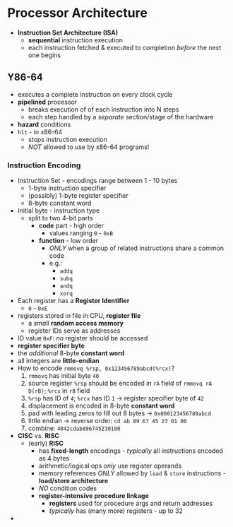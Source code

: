 # Processor Architecture

- **Instruction Set Architecture (ISA)**
  - **sequential** instruction execution
  - each instruction fetched & executed to completion _before_ the next one begins

## Y86-64

- executes a complete instruction on every clock cycle
- **pipelined** processor
  - breaks execution of of each instruction into N steps
  - each step handled by a _separate_ section/stage of the hardware
- **hazard** conditions
- `hlt` - in x86-64
  - stops instruction execution
  - _NOT_ allowed to use by x86-64 programs!

### Instruction Encoding

- Instruction Set - encodings range between 1 - 10 bytes
  - 1-byte instruction specifier
  - (possibly) 1-byte register specifier
  - 8-byte constant word
- Initial byte - instruction type
  - split to two 4-bit parts
    - **code** part - high order
      - values ranging `0` - `0xB`
    - **function** - low order
      - _ONLY_ when a group of related instructions share a common code
      - e.g.:
        - `addq`
        - `subq`
        - `andq`
        - `xorq`
- Each register has a **Register Identifier**
  - `0` - `0xE`
- registers stored in file in CPU, **register file**
  - a _small_ **random access memory**
  - register IDs serve as addresses
- ID value `0xF`: _no_ register should be accessed
- **register specifier byte**
- the _additional_ 8-byte **constant word**
- all integers are **little-endian**
- How to encode `rmmovq %rsp, 0x123456789abcd(%rcx)`?
  1. `rmmovq` has initial byte `40`
  2. source register `%rsp` should be encoded in `rA` field of `rmmovq rA D(rB)`; `%rcx` in `rB` field
  3. `%rsp` has ID of `4`; `%rcx` has ID `1` -> register specifier byte of `42`
  4. displacement is encoded in 8-byte **constant word**
  5. pad with leading zeros to fill out 8 bytes -> `0x000123456789abcd`
  6. little endian -> reverse order: `cd ab 89 67 45 23 01 00`
  7. combine: `4042cdab896745230100`
- **CISC** vs. **RISC**
  - (early) **RISC**
    - has **fixed-length** encodings - _typically_ all instructions encoded as 4 bytes
    - arithmetic/logical ops _only_ use register operands
    - memory references _ONLY_ allowed by `load` & `store` instructions - **load/store architecture**
    - _NO_ condition codes
    - **register-intensive procedure linkage**
      - **registers** used for procedure args and return addresses
      - _typically_ has (many more) registers - up to 32
-
